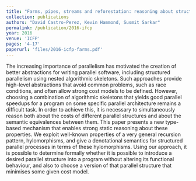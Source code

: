 ```yaml
---
title: "Farms, pipes, streams and reforestation: reasoning about structured parallel processes using types and hylomorphisms"
collection: publications
authors: "David Castro-Perez, Kevin Hammond, Susmit Sarkar"
permalink: /publication/2016-ifcp
year: 2016
venue: 'ICFP'
pages: '4-17'
paperurl: 'files/2016-icfp-farms.pdf'
---
```


The increasing importance of parallelism has motivated the creation of better
abstractions for writing parallel software, including structured parallelism
using nested algorithmic skeletons. Such approaches provide high-level
abstractions that avoid common problems, such as race conditions, and often
allow strong cost models to be defined. However, choosing a combination of
algorithmic skeletons that yields good parallel speedups for a program on some
specific parallel architecture remains a difficult task. In order to achieve
this, it is necessary to simultaneously reason both about the costs of
different parallel structures and about the semantic equivalences between them.
This paper presents a new type-based mechanism that enables strong static
reasoning about these properties. We exploit well-known properties of a very
general recursion pattern, hylomorphisms, and give a denotational semantics for
structured parallel processes in terms of these hylomorphisms. Using our
approach, it is possible to determine formally whether it is possible to
introduce a desired parallel structure into a program without altering its
functional behaviour, and also to choose a version of that parallel structure
that minimises some given cost model.
